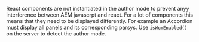 React components are not instantiated in the author mode to prevent anyy interference between AEM javascrpt
and react. For a lot of components this means that they need to be displayed differently. For example
an Accordion must display all panels and its corresponding parsys. Use `isWcmEnabled()` on the server
to detect the author mode.

